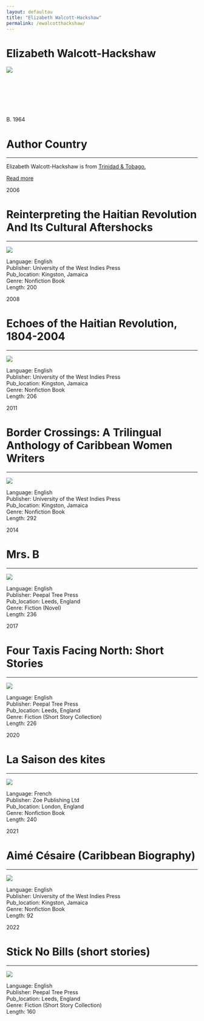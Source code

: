 ```yaml
---
layout: defaultau
title: "Elizabeth Walcott-Hackshaw"
permalink: /ewalcotthackshaw/
---
```

<!-- partial:index.partial.html -->
<div class="content">
    <h1>Elizabeth Walcott-Hackshaw</h1>
    <div class="quote">
        <div><img src="https://encrypted-tbn0.gstatic.com/images?q=tbn:ANd9GcQueET2eD5gxlKa6GQsxsAROhInn4gqfIp87qd7Dy6j8lGzm78U" class="logo"></div>
    </div>
    <div class="timeline">
        <div style="padding-bottom:100px;"></div>
        <div class="block">
            <div class="date right"><p class="right">B. 1964</p></div>
            <div class="dot"></div>
            <div class="left first">
            <div class="author_country">
                <h1>Author Country</h1><hr>
          <div class="aclocation">  <p>Elizabeth Walcott-Hackshaw is from <a href="{{ site.baseurl }}/3">Trinidad & Tobago.</a></p></div>
                <div class="acreadmore">  <a href="https://en.wikipedia.org/wiki/Elizabeth_Walcott-Hackshaw" target="_blank">Read more</a></div>
            </div>
            </div>
        </div>
        <div class="block">
            <div class="date left"><p class="left">2006</p></div>
            <div class="dot"></div>
            <div class="right hide">
                <h1>Reinterpreting the Haitian Revolution And Its Cultural Aftershocks</h1><hr>
                <p><img src="https://encrypted-tbn2.gstatic.com/images?q=tbn:ANd9GcRvOQEKMUQ8z-sBM1W0-Kol-rR76tGSMnQzgnXnJ2m6PvRcOg-P"></p>
                <p>
                Language: English<br/>
                Publisher: University of the West Indies Press<br/>
                Pub_location: Kingston, Jamaica<br/>
                Genre: Nonfiction Book<br/>
                Length: 200<br/>                   </p>
            </div>
        </div>
       <div class="block">
            <div class="date right"><p class="right">2008</p></div>
            <div class="dot"></div>
            <div class="left hide">
                <h1>Echoes of the Haitian Revolution, 1804-2004</h1><hr>
                <p><img src="https://m.media-amazon.com/images/I/41oWMZtLUqL._SY291_BO1,204,203,200_QL40_FMwebp_.jpg"></p>
                <p>
                Language: English<br/>
                Publisher: University of the West Indies Press<br/>
                Pub_location: Kingston, Jamaica<br/>
                Genre: Nonfiction Book<br/>
                Length: 206<br/>                   </p>
            </div>
        </div>
       <div class="block">
            <div class="date left"><p class="left">2011</p></div>
            <div class="dot"></div>
            <div class="right hide">
                <h1>Border Crossings: A Trilingual Anthology of Caribbean Women Writers</h1><hr>
                <p><img src="https://m.media-amazon.com/images/I/41R+EL3ED1L._SX331_BO1,204,203,200_.jpg"></p>
                <p>
                Language: English<br/>
                Publisher: University of the West Indies Press<br/>
                Pub_location: Kingston, Jamaica<br/>
                Genre: Nonfiction Book<br/>
                Length: 292<br/>                   </p>
            </div>
        </div>
       <div class="block">
            <div class="date right"><p class="right">2014</p></div>
            <div class="dot"></div>
            <div class="left hide">
                <h1>Mrs. B</h1><hr>
                <p><img src="https://m.media-amazon.com/images/I/51VX3OOKquL._SX327_BO1,204,203,200_.jpg"></p>
                <p>
                Language: English<br/>
                Publisher: Peepal Tree Press<br/>
                Pub_location: Leeds, England<br/>
                Genre: Fiction (Novel)<br/>
                Length: 236<br/>                   </p>
            </div>
        </div>
<div class="block">
            <div class="date left"><p class="left">2017</p></div>
            <div class="dot"></div>
            <div class="right hide">
                <h1>Four Taxis Facing North: Short Stories</h1><hr>
                <p><img src="https://www.peepaltreepress.com/sites/default/files/styles/book_cover_large/public/9781845233471.jpg?itok=RznOXGn8"></p>
                <p>
                Language: English<br/>
                Publisher: Peepal Tree Press<br/>
                Pub_location: Leeds, England<br/>
                Genre: Fiction (Short Story Collection)<br/>
                Length: 226<br/>                   </p>
            </div>
        </div>
       <div class="block">
            <div class="date right"><p class="right">2020</p></div>
            <div class="dot"></div>
            <div class="left hide">
                <h1>La Saison des kites</h1><hr>
                <p><img src="https://m.media-amazon.com/images/I/51isXvfko+L._SY344_BO1,204,203,200_.jpg"></p>
                <p>
                Language: French<br/>
                Publisher: Zoe Publishing Ltd<br/>
                Pub_location: London, England<br/>
                Genre: Nonfiction Book<br/>
                Length: 240<br/>                   </p>
            </div>
        </div>
       <div class="block">
            <div class="date right"><p class="right">2021</p></div>
            <div class="dot"></div>
            <div class="left hide">
                <h1>Aimé Césaire (Caribbean Biography)</h1><hr>
                <p><img src="https://m.media-amazon.com/images/I/41ycuh9gw2L._SY291_BO1,204,203,200_QL40_FMwebp_.jpg"></p>
                <p>
                Language: English<br/>
                Publisher: University of the West Indies Press<br/>
                Pub_location: Kingston, Jamaica<br/>
                Genre: Nonfiction Book<br/>
                Length: 92<br/>                   </p>
            </div>
        </div>
       <div class="block">
            <div class="date left"><p class="left">2022</p></div>
            <div class="dot"></div>
            <div class="right hide">
                <h1>Stick No Bills (short stories)</h1><hr>
                <p><img src="https://m.media-amazon.com/images/I/41qAAQBPa8L._SX318_BO1,204,203,200_.jpg"></p>
                <p>
                Language: English<br/>
                Publisher: Peepal Tree Press<br/>
                Pub_location: Leeds, England<br/>
                Genre: Fiction (Short Story Collection)<br/>
                Length: 160<br/>                   </p>
            </div>
        </div>
  <!-- partial -->
<script src='https://cdnjs.cloudflare.com/ajax/libs/jquery/3.1.1/jquery.min.js'></script><script  src="{{ site.baseurl }}/assets/js/authorscript.js"></script>